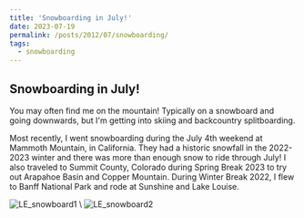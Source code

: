 ```yaml
---
title: 'Snowboarding in July!'
date: 2023-07-19
permalink: /posts/2012/07/snowboarding/
tags:
  - snowboarding
---
```


Snowboarding in July!
------

You may often find me on the mountain! Typically on a snowboard and going downwards, but I'm getting into skiing and backcountry splitboarding.

Most recently, I went snowboarding during the July 4th weekend at Mammoth Mountain, in California. They had a historic snowfall in the 2022-2023 winter and there was more than enough snow to ride through July! I also traveled to Summit County, Colorado during Spring Break 2023 to try out Arapahoe Basin and Copper Mountain. During Winter Break 2022, I flew to Banff National Park and rode at Sunshine and Lake Louise.

![LE_snowboard1](https://lisaxeverest.github.io/images/2023-mammoth/LE_snowboard1.JPG) \\
![LE_snowboard2](https://lisaxeverest.github.io/images/2023-mammoth/LE_snowboard2.JPG)
